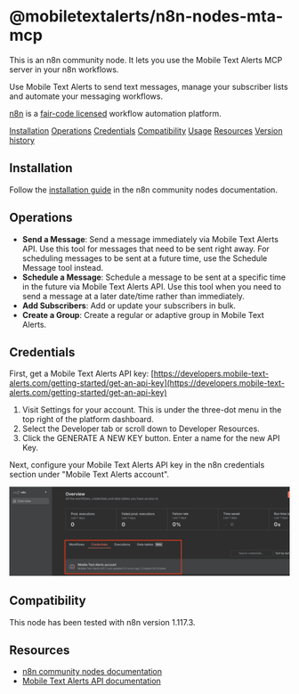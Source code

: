 # @mobiletextalerts/n8n-nodes-mta-mcp

This is an n8n community node. It lets you use the Mobile Text Alerts MCP server in your n8n workflows.

Use Mobile Text Alerts to send text messages, manage your subscriber lists and automate your messaging workflows.

[n8n](https://n8n.io/) is a [fair-code licensed](https://docs.n8n.io/sustainable-use-license/) workflow automation platform.

[Installation](#installation) [Operations](#operations) [Credentials](#credentials) [Compatibility](#compatibility) [Usage](#usage) [Resources](#resources) [Version history](#version-history)

## Installation

Follow the [installation guide](https://docs.n8n.io/integrations/community-nodes/installation/) in the n8n community nodes documentation.

## Operations

- **Send a Message**: Send a message immediately via Mobile Text Alerts API. Use this tool for messages that need to be sent right away. For scheduling messages to be sent at a future time, use the Schedule Message tool instead.
- **Schedule a Message**: Schedule a message to be sent at a specific time in the future via Mobile Text Alerts API. Use this tool when you need to send a message at a later date/time rather than immediately.
- **Add Subscribers**: Add or update your subscribers in bulk.
- **Create a Group**: Create a regular or adaptive group in Mobile Text Alerts.

## Credentials

First, get a Mobile Text Alerts API key: [https://developers.mobile-text-alerts.com/getting-started/get-an-api-key](https://developers.mobile-text-alerts.com/getting-started/get-an-api-key)

1. Visit Settings for your account. This is under the three-dot menu in the top right of the platform dashboard.
2. Select the Developer tab or scroll down to Developer Resources.
3. Click the GENERATE A NEW KEY button. Enter a name for the new API Key.

Next, configure your Mobile Text Alerts API key in the n8n credentials section under "Mobile Text Alerts account".

![n8n credentials section](./credentials.png)

## Compatibility

This node has been tested with n8n version 1.117.3.

## Resources

- [n8n community nodes documentation](https://docs.n8n.io/integrations/#community-nodes)
- [Mobile Text Alerts API documentation](https://docs.mobile-text-alerts.com/)
